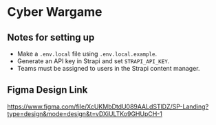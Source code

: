 # Cyber Wargame

## Notes for setting up
- Make a `.env.local` file using `.env.local.example`.
- Generate an API key in Strapi and set `STRAPI_API_KEY`.
- Teams must be assigned to users in the Strapi content manager.

## Figma Design Link 
https://www.figma.com/file/XcUKMbDtdU089AALdSTlDZ/SP-Landing?type=design&mode=design&t=vDXiULTKo9GHUpCH-1